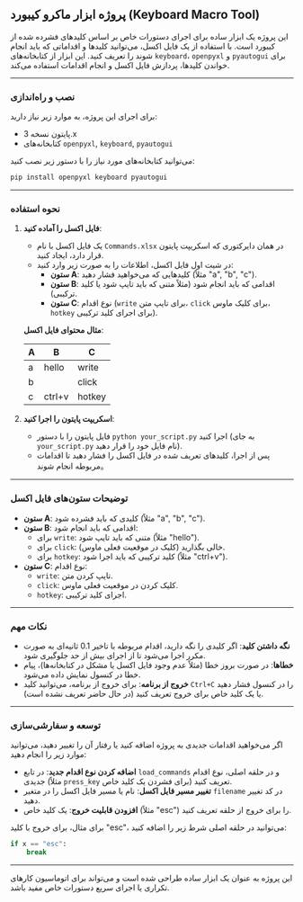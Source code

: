## پروژه ابزار ماکرو کیبورد (Keyboard Macro Tool)

این پروژه یک ابزار ساده برای اجرای دستورات خاص بر اساس کلیدهای فشرده شده از کیبورد است. با استفاده از یک فایل اکسل، می‌توانید کلیدها و اقداماتی که باید انجام شوند را تعریف کنید. این ابزار از کتابخانه‌های `keyboard`، `openpyxl` و `pyautogui` برای خواندن کلیدها، پردازش فایل اکسل و انجام اقدامات استفاده می‌کند.

---

### نصب و راه‌اندازی

برای اجرای این پروژه، به موارد زیر نیاز دارید:

- پایتون نسخه 3.x
- کتابخانه‌های `openpyxl`, `keyboard`, `pyautogui`

می‌توانید کتابخانه‌های مورد نیاز را با دستور زیر نصب کنید:

```bash
pip install openpyxl keyboard pyautogui
```

---

### نحوه استفاده

1. **فایل اکسل را آماده کنید**:
   - یک فایل اکسل با نام `Commands.xlsx` در همان دایرکتوری که اسکریپت پایتون قرار دارد، ایجاد کنید.
   - در شیت اول فایل اکسل، اطلاعات را به صورت زیر وارد کنید:
     - **ستون A**: کلیدهایی که می‌خواهید فشار دهید (مثلاً "a", "b", "c").
     - **ستون B**: اقدامی که باید انجام شود (مثلاً متنی که باید تایپ شود یا کلید ترکیبی).
     - **ستون C**: نوع اقدام (`write` برای تایپ متن، `click` برای کلیک ماوس، `hotkey` برای اجرای کلید ترکیبی).

   **مثال محتوای فایل اکسل**:

   | A | B      | C      |
   |---|--------|--------|
   | a | hello  | write  |
   | b |        | click  |
   | c | ctrl+v | hotkey |

2. **اسکریپت پایتون را اجرا کنید**:
   - فایل پایتون را با دستور `python your_script.py` اجرا کنید (به جای `your_script.py` نام فایل خود را قرار دهید).
   - پس از اجرا، کلیدهای تعریف شده در فایل اکسل را فشار دهید تا اقدامات مربوطه انجام شوند。

---

### توضیحات ستون‌های فایل اکسل

- **ستون A**: کلیدی که باید فشرده شود (مثلاً "a", "b", "c").
- **ستون B**: اقدامی که باید انجام شود:
  - برای `write`: متنی که باید تایپ شود (مثلاً "hello").
  - برای `click`: خالی بگذارید (کلیک در موقعیت فعلی ماوس).
  - برای `hotkey`: کلید ترکیبی که باید اجرا شود (مثلاً "ctrl+v").
- **ستون C**: نوع اقدام:
  - `write`: تایپ کردن متن.
  - `click`: کلیک کردن در موقعیت فعلی ماوس.
  - `hotkey`: اجرای کلید ترکیبی.

---

### نکات مهم

- **نگه داشتن کلید**: اگر کلیدی را نگه دارید، اقدام مربوطه با تاخیر 0.1 ثانیه‌ای به صورت مکرر اجرا می‌شود تا از اجرای بیش از حد جلوگیری شود.
- **خطاها**: در صورت بروز خطا (مثلاً عدم وجود فایل اکسل یا مشکل در کتابخانه‌ها)، پیام خطا در کنسول نمایش داده می‌شود.
- **خروج از برنامه**: برای خروج از برنامه، می‌توانید کلید `Ctrl+C` را در کنسول فشار دهید یا یک کلید خاص برای خروج تعریف کنید (در حال حاضر تعریف نشده است).

---

### توسعه و سفارشی‌سازی

اگر می‌خواهید اقدامات جدیدی به پروژه اضافه کنید یا رفتار آن را تغییر دهید، می‌توانید موارد زیر را انجام دهید:

- **اضافه کردن نوع اقدام جدید**: در تابع `load_commands` و در حلقه اصلی، نوع اقدام جدیدی (مثلاً `press_key` برای فشردن یک کلید خاص) تعریف کنید.
- **تغییر مسیر فایل اکسل**: نام یا مسیر فایل اکسل را در متغیر `filename` در کد تغییر دهید.
- **افزودن قابلیت خروج**: یک کلید خاص (مثلاً "esc") را برای خروج از حلقه تعریف کنید.

برای مثال، برای خروج با کلید "esc"، می‌توانید در حلقه اصلی شرط زیر را اضافه کنید:

```python
if x == "esc":
    break
```

---

این پروژه به عنوان یک ابزار ساده طراحی شده است و می‌تواند برای اتوماسیون کارهای تکراری یا اجرای سریع دستورات خاص مفید باشد.